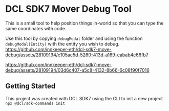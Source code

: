 


# DCL SDK7 Mover Debug Tool

This is a small tool to help position things in-world so that you can type the same coordinates with code.

Use this tool by copying `debugModal` folder and using the function `debugModal(Entity)` with the entity you wish to debug.
https://github.com/innkeeper-eth/dcl-sdk7-move-debug/assets/28109194/e105ac5d-5260-413d-a169-eabab4c66fb7

https://github.com/innkeeper-eth/dcl-sdk7-move-debug/assets/28109194/03d6c407-a5c8-4132-8b66-6c08f90f7016



## Getting Started

This project was created with DCL SDK7 using the CLI to init a new project
`npx @dcl/sdk-commands init`
